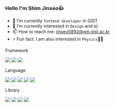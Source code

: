 ### Hello I'm Shim Jinseo👍</h3>
- 🔭 I’m currently `fontend developer` in GIST
- 🌱 I’m currently interested in `Design` and `AI`
- 📫 How to reach me: jinseo5892@gm.gist.ac.kr
- ⚡ Fun fact: I am also interested in `Physics`👨‍🏫

<p>Framework</p>
<div>
  <img src="https://img.shields.io/badge/react-20232a.svg?style=for-the-badge&logo=react&logoColor=61DAFB" />
  <img src="https://img.shields.io/badge/next-20232a.svg?style=for-the-badge&logo=nextdotjs&logoColor=white" />
  <img src="https://img.shields.io/badge/electron-47848F?style=for-the-badge&logo=electron&logoColor=white" />
</div>

<p>Language</p>
<div>
  <img src="https://img.shields.io/badge/html5-E34F26?style=flat-square&logo=html5&logoColor=white"/>
  <img src="https://img.shields.io/badge/javascript-F7DF1E?style=flat-square&logo=javascript&logoColor=white"/>
  <img src="https://img.shields.io/badge/typescript-3178C6.svg?style=flat-square&logo=typescript&logoColor=white" />
  <img src="https://img.shields.io/badge/Python-3776AB?style=flat-square&logo=Python&logoColor=white"/>
  <img src="https://img.shields.io/badge/cplusplus-00599C?style=flat-square&logo=cplusplus&logoColor=white"/>
</div>

<p>Library</p>
<div>
  <img src="https://img.shields.io/badge/tailwindcss-06B6D4?style=flat-square&logo=tailwindcss&logoColor=white"/>
  <img src="https://img.shields.io/badge/styledcomponents-DB7093?style=flat-square&logo=styledcomponents&logoColor=white"/>
  <img src="https://img.shields.io/badge/shadcnui-000000?style=flat-square&logo=shadcnui&logoColor=white"/>
  <img src="https://img.shields.io/badge/reactrouter-CA4245?style=flat-square&logo=reactrouter&logoColor=white"/>
</div>

<!--
<div align="center">
  <img src="https://github-readme-stats.vercel.app/api?username=SHIM-JINSEO&theme=tokyonight">
</div>
-->

<!--
**SHIM-JINSEO/SHIM-JINSEO** is a ✨ _special_ ✨ repository because its `README.md` (this file) appears on your GitHub profile.

Here are some ideas to get you started:

- 🔭 I’m currently working on ...
- 🌱 I’m currently learning ...
- 👯 I’m looking to collaborate on ...
- 🤔 I’m looking for help with ...
- 💬 Ask me about ...
- 📫 How to reach me: ...
- 😄 Pronouns: ...
- ⚡ Fun fact: ...
-->
